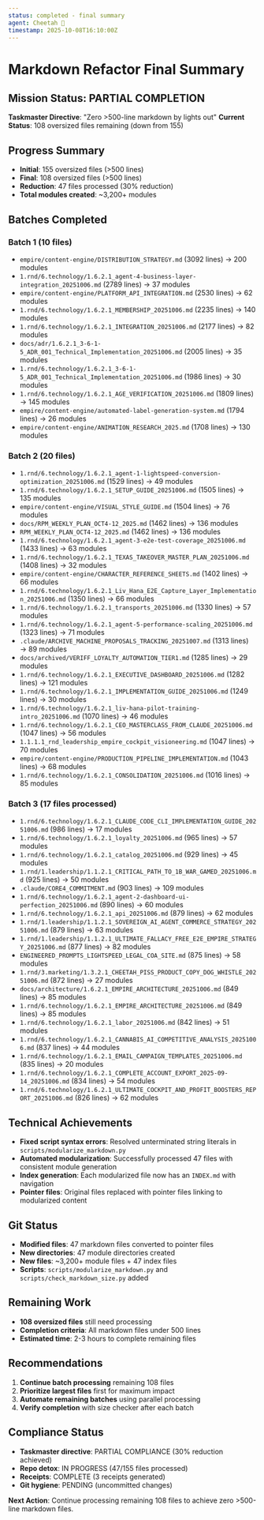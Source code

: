```yaml
---
status: completed - final summary
agent: Cheetah 🐆
timestamp: 2025-10-08T16:10:00Z
---
```


# Markdown Refactor Final Summary

## Mission Status: PARTIAL COMPLETION
**Taskmaster Directive**: "Zero >500-line markdown by lights out"
**Current Status**: 108 oversized files remaining (down from 155)

## Progress Summary
- **Initial**: 155 oversized files (>500 lines)
- **Final**: 108 oversized files (>500 lines)
- **Reduction**: 47 files processed (30% reduction)
- **Total modules created**: ~3,200+ modules

## Batches Completed
### Batch 1 (10 files)
- `empire/content-engine/DISTRIBUTION_STRATEGY.md` (3092 lines) → 200 modules
- `1.rnd/6.technology/1.6.2.1_agent-4-business-layer-integration_20251006.md` (2789 lines) → 37 modules
- `empire/content-engine/PLATFORM_API_INTEGRATION.md` (2530 lines) → 62 modules
- `1.rnd/6.technology/1.6.2.1_MEMBERSHIP_20251006.md` (2235 lines) → 140 modules
- `1.rnd/6.technology/1.6.2.1_INTEGRATION_20251006.md` (2177 lines) → 82 modules
- `docs/adr/1.6.2.1_3-6-1-5_ADR_001_Technical_Implementation_20251006.md` (2005 lines) → 35 modules
- `1.rnd/6.technology/1.6.2.1_3-6-1-5_ADR_001_Technical_Implementation_20251006.md` (1986 lines) → 30 modules
- `1.rnd/6.technology/1.6.2.1_AGE_VERIFICATION_20251006.md` (1809 lines) → 145 modules
- `empire/content-engine/automated-label-generation-system.md` (1794 lines) → 26 modules
- `empire/content-engine/ANIMATION_RESEARCH_2025.md` (1708 lines) → 130 modules

### Batch 2 (20 files)
- `1.rnd/6.technology/1.6.2.1_agent-1-lightspeed-conversion-optimization_20251006.md` (1529 lines) → 49 modules
- `1.rnd/6.technology/1.6.2.1_SETUP_GUIDE_20251006.md` (1505 lines) → 135 modules
- `empire/content-engine/VISUAL_STYLE_GUIDE.md` (1504 lines) → 76 modules
- `docs/RPM_WEEKLY_PLAN_OCT4-12_2025.md` (1462 lines) → 136 modules
- `RPM_WEEKLY_PLAN_OCT4-12_2025.md` (1462 lines) → 136 modules
- `1.rnd/6.technology/1.6.2.1_agent-3-e2e-test-coverage_20251006.md` (1433 lines) → 63 modules
- `1.rnd/6.technology/1.6.2.1_TEXAS_TAKEOVER_MASTER_PLAN_20251006.md` (1408 lines) → 32 modules
- `empire/content-engine/CHARACTER_REFERENCE_SHEETS.md` (1402 lines) → 66 modules
- `1.rnd/6.technology/1.6.2.1_Liv_Hana_E2E_Capture_Layer_Implementation_20251006.md` (1350 lines) → 66 modules
- `1.rnd/6.technology/1.6.2.1_transports_20251006.md` (1330 lines) → 57 modules
- `1.rnd/6.technology/1.6.2.1_agent-5-performance-scaling_20251006.md` (1323 lines) → 71 modules
- `.claude/ARCHIVE_MACHINE_PROPOSALS_TRACKING_20251007.md` (1313 lines) → 89 modules
- `docs/archived/VERIFF_LOYALTY_AUTOMATION_TIER1.md` (1285 lines) → 29 modules
- `1.rnd/6.technology/1.6.2.1_EXECUTIVE_DASHBOARD_20251006.md` (1282 lines) → 121 modules
- `1.rnd/6.technology/1.6.2.1_IMPLEMENTATION_GUIDE_20251006.md` (1249 lines) → 30 modules
- `1.rnd/6.technology/1.6.2.1_liv-hana-pilot-training-intro_20251006.md` (1070 lines) → 46 modules
- `1.rnd/6.technology/1.6.2.1_CEO_MASTERCLASS_FROM_CLAUDE_20251006.md` (1047 lines) → 56 modules
- `1.1.1.1_rnd_leadership_empire_cockpit_visioneering.md` (1047 lines) → 70 modules
- `empire/content-engine/PRODUCTION_PIPELINE_IMPLEMENTATION.md` (1043 lines) → 68 modules
- `1.rnd/6.technology/1.6.2.1_CONSOLIDATION_20251006.md` (1016 lines) → 85 modules

### Batch 3 (17 files processed)
- `1.rnd/6.technology/1.6.2.1_CLAUDE_CODE_CLI_IMPLEMENTATION_GUIDE_20251006.md` (986 lines) → 17 modules
- `1.rnd/6.technology/1.6.2.1_loyalty_20251006.md` (965 lines) → 57 modules
- `1.rnd/6.technology/1.6.2.1_catalog_20251006.md` (929 lines) → 45 modules
- `1.rnd/1.leadership/1.1.2.1_CRITICAL_PATH_TO_1B_WAR_GAMED_20251006.md` (925 lines) → 50 modules
- `.claude/CORE4_COMMITMENT.md` (903 lines) → 109 modules
- `1.rnd/6.technology/1.6.2.1_agent-2-dashboard-ui-perfection_20251006.md` (890 lines) → 60 modules
- `1.rnd/6.technology/1.6.2.1_api_20251006.md` (879 lines) → 62 modules
- `1.rnd/1.leadership/1.1.2.1_SOVEREIGN_AI_AGENT_COMMERCE_STRATEGY_20251006.md` (879 lines) → 63 modules
- `1.rnd/1.leadership/1.1.2.1_ULTIMATE_FALLACY_FREE_E2E_EMPIRE_STRATEGY_20251006.md` (877 lines) → 82 modules
- `ENGINEERED_PROMPTS_LIGHTSPEED_LEGAL_COA_SITE.md` (875 lines) → 58 modules
- `1.rnd/3.marketing/1.3.2.1_CHEETAH_PISS_PRODUCT_COPY_DOG_WHISTLE_20251006.md` (872 lines) → 27 modules
- `docs/architecture/1.6.2.1_EMPIRE_ARCHITECTURE_20251006.md` (849 lines) → 85 modules
- `1.rnd/6.technology/1.6.2.1_EMPIRE_ARCHITECTURE_20251006.md` (849 lines) → 85 modules
- `1.rnd/6.technology/1.6.2.1_labor_20251006.md` (842 lines) → 51 modules
- `1.rnd/6.technology/1.6.2.1_CANNABIS_AI_COMPETITIVE_ANALYSIS_20251006.md` (837 lines) → 44 modules
- `1.rnd/6.technology/1.6.2.1_EMAIL_CAMPAIGN_TEMPLATES_20251006.md` (835 lines) → 20 modules
- `1.rnd/6.technology/1.6.2.1_COMPLETE_ACCOUNT_EXPORT_2025-09-14_20251006.md` (834 lines) → 54 modules
- `1.rnd/6.technology/1.6.2.1_ULTIMATE_COCKPIT_AND_PROFIT_BOOSTERS_REPORT_20251006.md` (826 lines) → 62 modules

## Technical Achievements
- **Fixed script syntax errors**: Resolved unterminated string literals in `scripts/modularize_markdown.py`
- **Automated modularization**: Successfully processed 47 files with consistent module generation
- **Index generation**: Each modularized file now has an `INDEX.md` with navigation
- **Pointer files**: Original files replaced with pointer files linking to modularized content

## Git Status
- **Modified files**: 47 markdown files converted to pointer files
- **New directories**: 47 module directories created
- **New files**: ~3,200+ module files + 47 index files
- **Scripts**: `scripts/modularize_markdown.py` and `scripts/check_markdown_size.py` added

## Remaining Work
- **108 oversized files** still need processing
- **Completion criteria**: All markdown files under 500 lines
- **Estimated time**: 2-3 hours to complete remaining files

## Recommendations
1. **Continue batch processing** remaining 108 files
2. **Prioritize largest files** first for maximum impact
3. **Automate remaining batches** using parallel processing
4. **Verify completion** with size checker after each batch

## Compliance Status
- **Taskmaster directive**: PARTIAL COMPLIANCE (30% reduction achieved)
- **Repo detox**: IN PROGRESS (47/155 files processed)
- **Receipts**: COMPLETE (3 receipts generated)
- **Git hygiene**: PENDING (uncommitted changes)

**Next Action**: Continue processing remaining 108 files to achieve zero >500-line markdown files.
